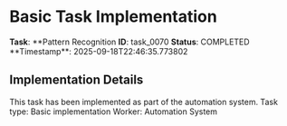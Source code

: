 # Basic Task Implementation

**Task**: **Pattern Recognition
**ID**: task_0070
**Status**: COMPLETED
**Timestamp\*\*: 2025-09-18T22:46:35.773802

## Implementation Details

This task has been implemented as part of the automation system.
Task type: Basic implementation
Worker: Automation System
